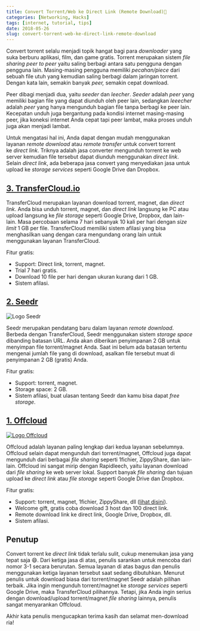 ```yaml
---
title: Convert Torrent/Web ke Direct Link (Remote Download)🔗
categories: [Networking, Hacks]
tags: [internet, tutorial, tips]
date: 2018-05-26
slug: convert-torrent-web-ke-direct-link-remote-download
---
```


Convert torrent selalu menjadi topik hangat bagi para *downloader* yang suka berburu aplikasi, film, dan game gratis.
Torrent merupakan sistem *file sharing peer to peer* yaitu saling berbagi antara satu pengguna dengan pengguna lain.
Masing-masing pengguna memiliki *pecahan/piece* dari sebuah file utuh yang kemudian saling berbagi dalam jaringan
torrent. Dengan kata lain, semakin banyak *peer,* semakin cepat download.

Peer dibagi menjadi dua, yaitu *seeder* dan *leecher*. *Seeder* adalah *peer* yang memiliki bagian file yang dapat
diunduh oleh peer lain, sedangkan *leeecher* adalah *peer* yang hanya mengunduh bagian file tanpa berbagi ke peer lain.
Kecepatan unduh juga bergantung pada kondisi internet masing-masing peer, jika koneksi internet Anda cepat tapi peer
lambat, maka proses unduh juga akan menjadi lambat.

Untuk mengatasi hal ini, Anda dapat dengan mudah menggunakan layanan *remote download* atau *remote transfer* untuk
convert torrent ke *direct link*. Triknya adalah jasa converter mengunduh torrent ke web server kemudian file tersebut
dapat diunduh menggunakan *direct link*. Selain *direct link*, ada beberapa jasa convert yang menyediakan jasa untuk
upload ke *storage services* seperti Google Drive dan Dropbox.

## [3\. TransferCloud.io](https://transfercloud.io/)

TransferCloud merupakan layanan download torrent, magnet, dan *direct link*. Anda bisa unduh torrent, magnet,
dan *direct link* langsung ke PC atau upload langsung ke *file storage* seperti Google Drive, Dropbox, dan lain-lain.
Masa percobaan selama 7 hari sebanyak 10 kali per hari dengan *size limit* 1 GB per file. TransferCloud memiliki sistem
afilasi yang bisa menghasilkan uang dengan cara mengundang orang lain untuk menggunakan layanan TransferCloud.

Fitur gratis:

- Support: Direct link, torrent, magnet.
- Trial 7 hari gratis.
- Download 10 file per hari dengan ukuran kurang dari 1 GB.
- Sistem afilasi.

## [2\. Seedr](https://www.seedr.cc/?r=1218060)

![Logo Seedr](https://static.seedr.cc/images/logo-home.png?v=2)

Seedr merupakan pendatang baru dalam layanan *remote download*. Berbeda dengan TransferCloud, Seedr menggunakan
sistem *storage space* dibanding batasan URL. Anda akan diberikan penyimpanan 2 GB untuk menyimpan file torrent/magnet
Anda. Saat ini belum ada batasan tertentu mengenai jumlah file yang di download, asalkan file tersebut muat di
penyimpanan 2 GB (gratis) Anda.

Fitur gratis:

- Support: torrent, magnet.
- Storage space: 2 GB.
- Sistem afilasi, buat ulasan tentang Seedr dan kamu bisa dapat *free storage*.

## [1\. Offcloud](https://offcloud.com/?=cc3f7388)

[![Logo Offcloud](https://cdn.offcloud.com/468/img)](https://offcloud.com/?=cc3f7388)

Offcloud adalah layanan paling lengkap dari kedua layanan sebelumnya. Offcloud selain dapat mengunduh dari
torrent/magnet, Offcloud juga dapat mengunduh dari berbagai *file sharing* seperti 1fichier, ZippyShare, dan lain-lain.
Offcloud ini sangat mirip dengan Rapidleech, yaitu layanan download dari *file sharing* ke web server lokal. Support
banyak *file sharing* dan tujuan upload ke *direct link* atau *file storage* seperti Google Drive dan Dropbox.

Fitur gratis:

- Support: torrent, magnet, 1fichier, ZippyShare, dll ([lihat disini](https://offcloud.com/list)).
- Welcome gift, gratis coba download 3 host dan 100 direct link.
- Remote download link ke direct link, Google Drive, Dropbox, dll.
- Sistem afilasi.

## Penutup

Convert torrent ke *direct link* tidak terlalu sulit, cukup menemukan jasa yang tepat saja :smile:. Dari ketiga jasa di
atas, penulis sarankan untuk mencoba dari nomor 3-1 secara berurutan. Semua layanan di atas bagus dan penulis
menggunakan ketiga layanan tersebut saat sedang dibutuhkan. Menurut penulis untuk download biasa dari torrent/magnet
Seedr adalah pilihan terbaik. Jika ingin mengunduh torrent/magnet ke *storage services* seperti Google Drive, maka
TransferCloud pilihannya. Tetapi, jika Anda ingin serius dengan download/upload torrent/magnet *file sharing* lainnya,
penulis sangat menyarankan Offcloud.

Akhir kata penulis mengucapkan terima kasih dan selamat men-download ria!
